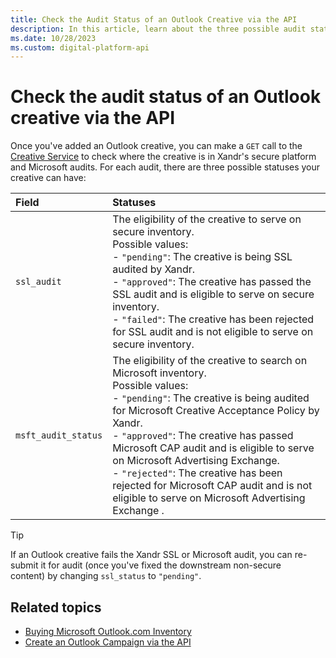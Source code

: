 ```yaml
---
title: Check the Audit Status of an Outlook Creative via the API
description: In this article, learn about the three possible audit statuses of an Outlook creative via the API.
ms.date: 10/28/2023
ms.custom: digital-platform-api
---
```


# Check the audit status of an Outlook creative via the API

Once you've added an Outlook creative, you can make a `GET` call to the [Creative Service](creative-service.md) to check where the creative is in Xandr's secure platform and Microsoft audits. For each audit, there are three possible statuses your creative can have:

| Field | Statuses |
|:---|:---|
| `ssl_audit` | The eligibility of the creative to serve on secure inventory. <br>Possible values:<br> - `"pending"`: The creative is being SSL audited by Xandr.<br> - `"approved"`: The creative has passed the SSL audit and is eligible to serve on secure inventory.<br> - `"failed"`: The creative has been rejected for SSL audit and is not eligible to serve on secure inventory. |
| `msft_audit_status` | The eligibility of the creative to search on Microsoft inventory. <br>Possible values:<br> - `"pending"`: The creative is being audited for Microsoft Creative Acceptance Policy by Xandr.<br> - `"approved"`: The creative has passed Microsoft CAP audit and is eligible to serve on Microsoft Advertising Exchange.<br> - `"rejected"`: The creative has been rejected for Microsoft CAP audit and is not eligible to serve on Microsoft Advertising Exchange .  |

> [!TIP]
> If an Outlook creative fails the Xandr SSL or Microsoft audit, you can re-submit it for audit (once you've fixed the downstream non-secure content) by changing `ssl_status` to `"pending"`.

## Related topics

- [Buying Microsoft Outlook.com Inventory](buying-microsoft-outlook-com-inventory.md)
- [Create an Outlook Campaign via the API](create-an-outlook-campaign-via-the-api.md)
